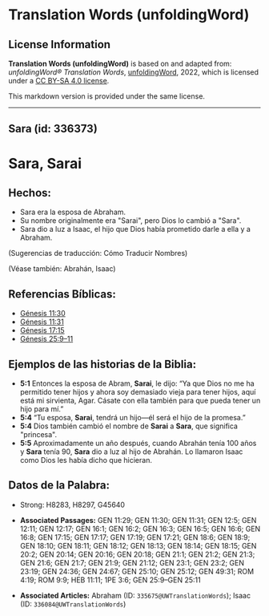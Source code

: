 # Translation Words (unfoldingWord)

## License Information

**Translation Words (unfoldingWord)** is based on and adapted from: _unfoldingWord® Translation Words_, [unfoldingWord](https://unfoldingword.org/utw), 2022, which is licensed under a [CC BY-SA 4.0 license](https://creativecommons.org/licenses/by-sa/4.0/legalcode.en).

This markdown version is provided under the same license.



--------------------------------

## Sara (id: 336373)

Sara, Sarai
===========

Hechos:
-------

* Sara era la esposa de Abraham.
* Su nombre originalmente era "Sarai", pero Dios lo cambió a "Sara".
* Sara dio a luz a Isaac, el hijo que Dios había prometido darle a ella y a Abraham.

(Sugerencias de traducción: Cómo Traducir Nombres)

(Véase también: Abrahán, Isaac)

Referencias Bíblicas:
---------------------

* [Génesis 11:30](https://ref.ly/Gen11:30)
* [Génesis 11:31](https://ref.ly/Gen11:31)
* [Génesis 17:15](https://ref.ly/Gen17:15)
* [Génesis 25:9–11](https://ref.ly/Gen25:9-Gen25:11)

Ejemplos de las historias de la Biblia:
---------------------------------------

* **5:1** Entonces la esposa de Abram, **Sarai**, le dijo: “Ya que Dios no me ha permitido tener hijos y ahora soy demasiado vieja para tener hijos, aquí está mi sirvienta, Agar. Cásate con ella también para que pueda tener un hijo para mí.”
* **5:4** “Tu esposa, **Sarai**, tendrá un hijo—él será el hijo de la promesa.”
* **5:4** Dios también cambió el nombre de **Sarai** a **Sara**, que significa "princesa".
* **5:5** Aproximadamente un año después, cuando Abrahán tenía 100 años y **Sara** tenía 90, **Sara** dio a luz al hijo de Abrahán. Lo llamaron Isaac como Dios les había dicho que hicieran.

Datos de la Palabra:
--------------------

* Strong: H8283, H8297, G45640

* **Associated Passages:** GEN 11:29; GEN 11:30; GEN 11:31; GEN 12:5; GEN 12:11; GEN 12:17; GEN 16:1; GEN 16:2; GEN 16:3; GEN 16:5; GEN 16:6; GEN 16:8; GEN 17:15; GEN 17:17; GEN 17:19; GEN 17:21; GEN 18:6; GEN 18:9; GEN 18:10; GEN 18:11; GEN 18:12; GEN 18:13; GEN 18:14; GEN 18:15; GEN 20:2; GEN 20:14; GEN 20:16; GEN 20:18; GEN 21:1; GEN 21:2; GEN 21:3; GEN 21:6; GEN 21:7; GEN 21:9; GEN 21:12; GEN 23:1; GEN 23:2; GEN 23:19; GEN 24:36; GEN 24:67; GEN 25:10; GEN 25:12; GEN 49:31; ROM 4:19; ROM 9:9; HEB 11:11; 1PE 3:6; GEN 25:9–GEN 25:11
* **Associated Articles:** Abraham (ID: `335675@UWTranslationWords`); Isaac (ID: `336084@UWTranslationWords`)

